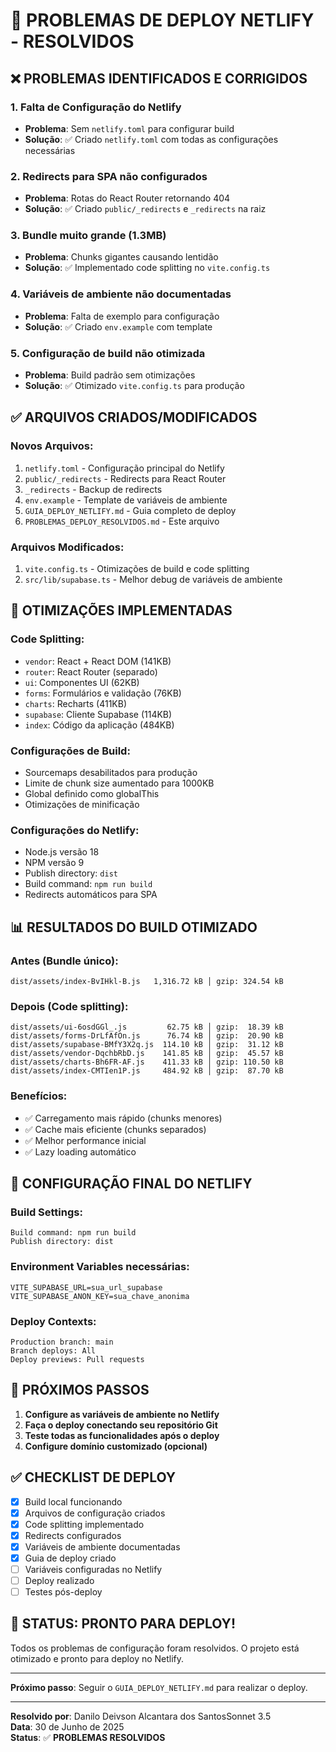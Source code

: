 # 🚀 PROBLEMAS DE DEPLOY NETLIFY - RESOLVIDOS

## ❌ PROBLEMAS IDENTIFICADOS E CORRIGIDOS

### 1. **Falta de Configuração do Netlify**
- **Problema**: Sem `netlify.toml` para configurar build
- **Solução**: ✅ Criado `netlify.toml` com todas as configurações necessárias

### 2. **Redirects para SPA não configurados**
- **Problema**: Rotas do React Router retornando 404
- **Solução**: ✅ Criado `public/_redirects` e `_redirects` na raiz

### 3. **Bundle muito grande (1.3MB)**
- **Problema**: Chunks gigantes causando lentidão
- **Solução**: ✅ Implementado code splitting no `vite.config.ts`

### 4. **Variáveis de ambiente não documentadas**
- **Problema**: Falta de exemplo para configuração
- **Solução**: ✅ Criado `env.example` com template

### 5. **Configuração de build não otimizada**
- **Problema**: Build padrão sem otimizações
- **Solução**: ✅ Otimizado `vite.config.ts` para produção

## ✅ ARQUIVOS CRIADOS/MODIFICADOS

### **Novos Arquivos:**
1. `netlify.toml` - Configuração principal do Netlify
2. `public/_redirects` - Redirects para React Router
3. `_redirects` - Backup de redirects
4. `env.example` - Template de variáveis de ambiente
5. `GUIA_DEPLOY_NETLIFY.md` - Guia completo de deploy
6. `PROBLEMAS_DEPLOY_RESOLVIDOS.md` - Este arquivo

### **Arquivos Modificados:**
1. `vite.config.ts` - Otimizações de build e code splitting
2. `src/lib/supabase.ts` - Melhor debug de variáveis de ambiente

## 🔧 OTIMIZAÇÕES IMPLEMENTADAS

### **Code Splitting:**
- `vendor`: React + React DOM (141KB)
- `router`: React Router (separado)
- `ui`: Componentes UI (62KB)
- `forms`: Formulários e validação (76KB)
- `charts`: Recharts (411KB)
- `supabase`: Cliente Supabase (114KB)
- `index`: Código da aplicação (484KB)

### **Configurações de Build:**
- Sourcemaps desabilitados para produção
- Limite de chunk size aumentado para 1000KB
- Global definido como globalThis
- Otimizações de minificação

### **Configurações do Netlify:**
- Node.js versão 18
- NPM versão 9
- Publish directory: `dist`
- Build command: `npm run build`
- Redirects automáticos para SPA

## 📊 RESULTADOS DO BUILD OTIMIZADO

### **Antes (Bundle único):**
```
dist/assets/index-BvIHkl-B.js   1,316.72 kB │ gzip: 324.54 kB
```

### **Depois (Code splitting):**
```
dist/assets/ui-6osdGGl_.js         62.75 kB │ gzip:  18.39 kB
dist/assets/forms-DrLfAfOn.js      76.74 kB │ gzip:  20.90 kB
dist/assets/supabase-BMfY3X2q.js  114.10 kB │ gzip:  31.12 kB
dist/assets/vendor-DqchbRbD.js    141.85 kB │ gzip:  45.57 kB
dist/assets/charts-Bh6FR-AF.js    411.33 kB │ gzip: 110.50 kB
dist/assets/index-CMTIen1P.js     484.92 kB │ gzip:  87.70 kB
```

### **Benefícios:**
- ✅ Carregamento mais rápido (chunks menores)
- ✅ Cache mais eficiente (chunks separados)
- ✅ Melhor performance inicial
- ✅ Lazy loading automático

## 🎯 CONFIGURAÇÃO FINAL DO NETLIFY

### **Build Settings:**
```
Build command: npm run build
Publish directory: dist
```

### **Environment Variables necessárias:**
```
VITE_SUPABASE_URL=sua_url_supabase
VITE_SUPABASE_ANON_KEY=sua_chave_anonima
```

### **Deploy Contexts:**
```
Production branch: main
Branch deploys: All
Deploy previews: Pull requests
```

## 🚀 PRÓXIMOS PASSOS

1. **Configure as variáveis de ambiente no Netlify**
2. **Faça o deploy conectando seu repositório Git**
3. **Teste todas as funcionalidades após o deploy**
4. **Configure domínio customizado (opcional)**

## ✅ CHECKLIST DE DEPLOY

- [x] Build local funcionando
- [x] Arquivos de configuração criados
- [x] Code splitting implementado
- [x] Redirects configurados
- [x] Variáveis de ambiente documentadas
- [x] Guia de deploy criado
- [ ] Variáveis configuradas no Netlify
- [ ] Deploy realizado
- [ ] Testes pós-deploy

## 🎉 STATUS: PRONTO PARA DEPLOY!

Todos os problemas de configuração foram resolvidos. O projeto está otimizado e pronto para deploy no Netlify.

---

**Próximo passo**: Seguir o `GUIA_DEPLOY_NETLIFY.md` para realizar o deploy.

---

**Resolvido por**: Danilo Deivson Alcantara dos SantosSonnet 3.5  
**Data**: 30 de Junho de 2025  
**Status**: ✅ **PROBLEMAS RESOLVIDOS** 